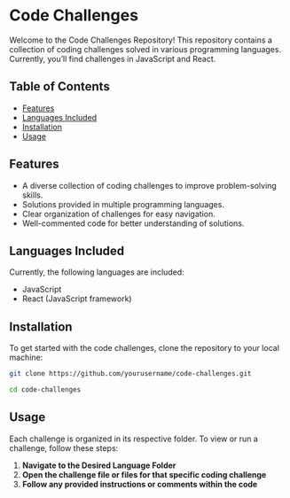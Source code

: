 # Code Challenges

Welcome to the Code Challenges Repository! This repository contains a collection of coding challenges solved in various programming languages. Currently, you’ll find challenges in JavaScript and React.

## Table of Contents
- [Features](#features)
- [Languages Included](#languages-included)
- [Installation](#installation)
- [Usage](#usage)

## Features
- A diverse collection of coding challenges to improve problem-solving skills.
- Solutions provided in multiple programming languages.
- Clear organization of challenges for easy navigation.
- Well-commented code for better understanding of solutions.

## Languages Included
Currently, the following languages are included:
- JavaScript
- React (JavaScript framework)

## Installation
To get started with the code challenges, clone the repository to your local machine:

```bash
git clone https://github.com/yourusername/code-challenges.git
```

```bash
cd code-challenges
```

## Usage
Each challenge is organized in its respective folder. To view or run a challenge, follow these steps:

1. **Navigate to the Desired Language Folder**
2. **Open the challenge file or files for that specific coding challenge**
3. **Follow any provided instructions or comments within the code**

